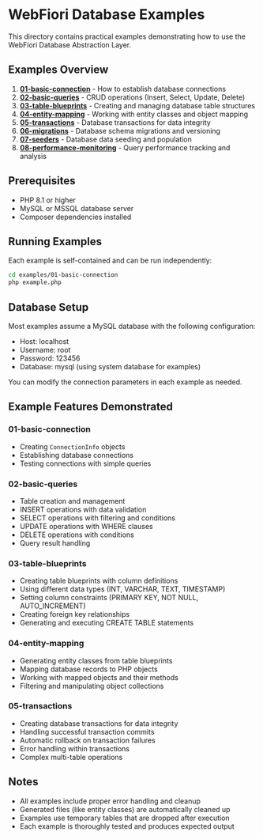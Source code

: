 # WebFiori Database Examples

This directory contains practical examples demonstrating how to use the WebFiori Database Abstraction Layer.

## Examples Overview

1. **[01-basic-connection](01-basic-connection/)** - How to establish database connections
2. **[02-basic-queries](02-basic-queries/)** - CRUD operations (Insert, Select, Update, Delete)
3. **[03-table-blueprints](03-table-blueprints/)** - Creating and managing database table structures
4. **[04-entity-mapping](04-entity-mapping/)** - Working with entity classes and object mapping
5. **[05-transactions](05-transactions/)** - Database transactions for data integrity
6. **[06-migrations](06-migrations/)** - Database schema migrations and versioning
7. **[07-seeders](07-seeders/)** - Database data seeding and population
8. **[08-performance-monitoring](08-performance-monitoring/)** - Query performance tracking and analysis

## Prerequisites

- PHP 8.1 or higher
- MySQL or MSSQL database server
- Composer dependencies installed

## Running Examples

Each example is self-contained and can be run independently:

```bash
cd examples/01-basic-connection
php example.php
```

## Database Setup

Most examples assume a MySQL database with the following configuration:
- Host: localhost
- Username: root
- Password: 123456
- Database: mysql (using system database for examples)

You can modify the connection parameters in each example as needed.

## Example Features Demonstrated

### 01-basic-connection
- Creating `ConnectionInfo` objects
- Establishing database connections
- Testing connections with simple queries

### 02-basic-queries
- Table creation and management
- INSERT operations with data validation
- SELECT operations with filtering and conditions
- UPDATE operations with WHERE clauses
- DELETE operations with conditions
- Query result handling

### 03-table-blueprints
- Creating table blueprints with column definitions
- Using different data types (INT, VARCHAR, TEXT, TIMESTAMP)
- Setting column constraints (PRIMARY KEY, NOT NULL, AUTO_INCREMENT)
- Creating foreign key relationships
- Generating and executing CREATE TABLE statements

### 04-entity-mapping
- Generating entity classes from table blueprints
- Mapping database records to PHP objects
- Working with mapped objects and their methods
- Filtering and manipulating object collections

### 05-transactions
- Creating database transactions for data integrity
- Handling successful transaction commits
- Automatic rollback on transaction failures
- Error handling within transactions
- Complex multi-table operations

## Notes

- All examples include proper error handling and cleanup
- Generated files (like entity classes) are automatically cleaned up
- Examples use temporary tables that are dropped after execution
- Each example is thoroughly tested and produces expected output
